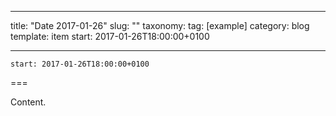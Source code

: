 
---
title: "Date 2017-01-26"
slug: ""
taxonomy:
tag: [example]
category: blog
template: item
start: 2017-01-26T18:00:00+0100

---

``start: 2017-01-26T18:00:00+0100``

===

Content.
